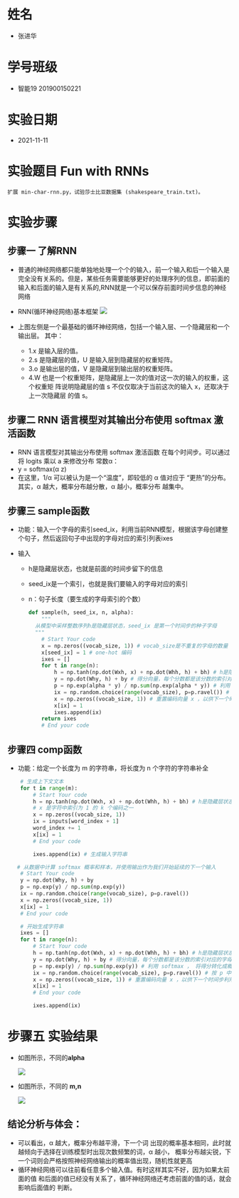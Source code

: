 # 姓名
- 张进华

# 学号班级
- 智能19 201900150221

# 实验日期
- 2021-11-11

# 实验题目 Fun with RNNs
	扩展 min-char-rnn.py，试验莎士比亚数据集 (shakespeare_train.txt)。

# 实验步骤

## 步骤一 了解RNN
- 普通的神经网络都只能单独地处理一个个的输入，前一个输入和后一个输入是完全没有关系的。但是，某些任务需要能够更好的处理序列的信息，即前面的输入和后面的输入是有关系的,RNN就是一个可以保存前面时间步信息的神经网络
- RNN(循环神经网络)基本框架
  ![](F:\DeepLearning\zjh-homework_5\1.png)
- 上图左侧是一个最基础的循环神经网络，包括一个输入层、一个隐藏层和一个输出层。
  其中：

  - 1.x 是输入层的值。
  - 2.s 是隐藏层的值，U 是输入层到隐藏层的权重矩阵。
  - 3.o 是输出层的值，V 是隐藏层到输出层的权重矩阵。
  - 4.W 也是一个权重矩阵，是隐藏层上一次的值对这一次的输入的权重，这个权重矩
    阵说明隐藏层的值 s 不仅仅取决于当前这次的输入 x，还取决于上一次隐藏层
    的值 s。
## 步骤二 RNN 语言模型对其输出分布使用 softmax 激活函数

- RNN 语言模型对其输出分布使用 softmax 激活函数
  在每个时间步。可以通过将 logits 乘以 a 来修改分布
  常数α：
-  y = softmax(α z)
-  在这里，1/α 可以被认为是一个“温度”，即较低的 α 值对应于
  “更热”的分布。其实，α 越大，概率分布越分散，α 越小，概率分布 越集中。

## 步骤三 sample函数

- 功能：输入一个字母的索引seed_ix，利用当前RNN模型，根据该字母创建整个句子，然后返回句子中出现的字母对应的索引列表ixes

- 输入

  - h是隐藏层状态，也就是前面的时间步留下的信息

  - seed_ix是一个索引，也就是我们要输入的字母对应的索引

  - n：句子长度（要生成的字母索引的个数）

    ```python
    def sample(h, seed_ix, n, alpha):
        """
      从模型中采样整数序列h是隐藏层状态，seed_ix 是第一个时间步的种子字母
      """
        # Start Your code
        x = np.zeros((vocab_size, 1)) # vocab_size是不重复的字母的数量
        x[seed_ix] = 1 # one-hot 编码
        ixes = []
        for t in range(n):
            h = np.tanh(np.dot(Wxh, x) + np.dot(Whh, h) + bh) # h是隐藏层状态
            y = np.dot(Why, h) + by # 得分向量，每个分数都是该分数的索引对应的字母的得分
            p = np.exp(alpha * y) / np.sum(np.exp(alpha * y)) # 利用 softmax ， 将得分转化成概率
            ix = np.random.choice(range(vocab_size), p=p.ravel()) # 按 p 中的概率取出一个索引
            x = np.zeros((vocab_size, 1)) # 重置编码向量 x ，以供下一个时间步利用
            x[ix] = 1
            ixes.append(ix)
        return ixes
        # End your code
    ```

## 步骤四 comp函数

- 功能：给定一个长度为 m 的字符串，将长度为 n 个字符的字符串补全

```python
    # 生成上下文文本
    for t in range(m):
        # Start Your code
        h = np.tanh(np.dot(Wxh, x) + np.dot(Whh, h) + bh) # h是隐藏层状态
        # x 是字符中索引为 1 的 k 个编码之一
        x = np.zeros((vocab_size, 1))
        ix = inputs[word_index + 1]
        word_index += 1
        x[ix] = 1
        # End your code

        ixes.append(ix) # 生成输入字符串

   # 从数据中计算 softmax 概率和样本，并使用输出作为我们开始延续的下一个输入
    # Start Your code
    y = np.dot(Why, h) + by
    p = np.exp(y) / np.sum(np.exp(y))
    ix = np.random.choice(range(vocab_size), p=p.ravel())
    x = np.zeros((vocab_size, 1))
    x[ix] = 1
    # End your code

    # 开始生成字符串
    ixes = []
    for t in range(n):
        # Start Your code
        h = np.tanh(np.dot(Wxh, x) + np.dot(Whh, h) + bh) # h是隐藏层状态
        y = np.dot(Why, h) + by # 得分向量，每个分数都是该分数的索引对应的字母的得分
        p = np.exp(y) / np.sum(np.exp(y)) # 利用 softmax ， 将得分转化成概率
        ix = np.random.choice(range(vocab_size), p=p.ravel()) # 按 p 中的概率取出一个索引
        x = np.zeros((vocab_size, 1)) # 重置编码向量 x ，以供下一个时间步利用
        x[ix] = 1
        # End your code

        ixes.append(ix)

```

# 步骤五 实验结果

- 如图所示，不同的**alpha**

  ![](F:\DeepLearning\zjh-homework_5\2.png)
  
- 如图所示，不同的 **m,n**

  ![](F:\DeepLearning\zjh-homework_5\3.png)
## 结论分析与体会：

- 可以看出，α 越大，概率分布越平滑，下一个词 出现的概率基本相同，此时就越倾向于选择在训练模型时出现次数频繁的词，α 越小， 概率分布越尖锐，下一个词则会严格按照神经网络输出的概率值出现，随机性就更高
- 循环神经网络可以往前看任意多个输入值。有时这样其实不好，因为如果太前面的值 和后面的值已经没有关系了，循环神经网络还考虑前面的值的话，就会影响后面值的 判断。
